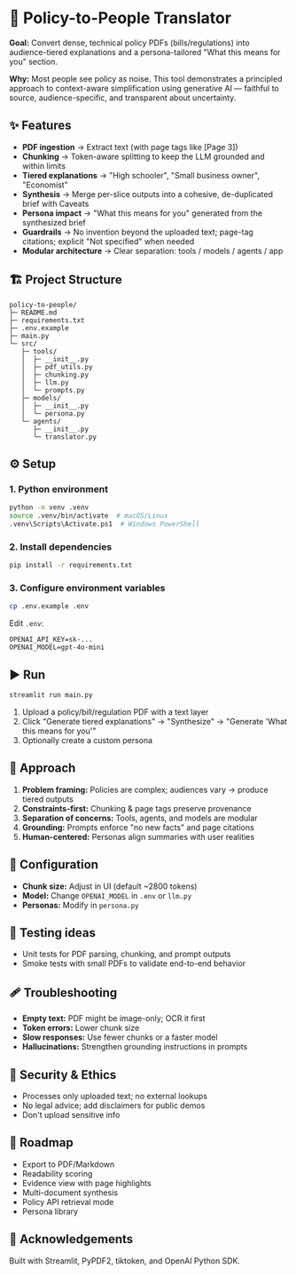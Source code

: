 # 📜 Policy-to-People Translator

**Goal:** Convert dense, technical policy PDFs (bills/regulations) into audience-tiered explanations and a persona-tailored "What this means for you" section.

**Why:** Most people see policy as noise. This tool demonstrates a principled approach to context-aware simplification using generative AI — faithful to source, audience-specific, and transparent about uncertainty.

## ✨ Features

- **PDF ingestion** → Extract text (with page tags like [Page 3])
- **Chunking** → Token-aware splitting to keep the LLM grounded and within limits
- **Tiered explanations** → "High schooler", "Small business owner", "Economist"
- **Synthesis** → Merge per-slice outputs into a cohesive, de-duplicated brief with Caveats
- **Persona impact** → "What this means for you" generated from the synthesized brief
- **Guardrails** → No invention beyond the uploaded text; page-tag citations; explicit "Not specified" when needed
- **Modular architecture** → Clear separation: tools / models / agents / app

## 🏗️ Project Structure

```
policy-to-people/
├─ README.md
├─ requirements.txt
├─ .env.example
├─ main.py
└─ src/
   ├─ tools/
   │  ├─ __init__.py
   │  ├─ pdf_utils.py
   │  ├─ chunking.py
   │  ├─ llm.py
   │  └─ prompts.py
   ├─ models/
   │  ├─ __init__.py
   │  └─ persona.py
   └─ agents/
      ├─ __init__.py
      └─ translator.py
```

## ⚙️ Setup

### 1. Python environment

```bash
python -m venv .venv
source .venv/bin/activate  # macOS/Linux
.venv\Scripts\Activate.ps1  # Windows PowerShell
```

### 2. Install dependencies

```bash
pip install -r requirements.txt
```

### 3. Configure environment variables

```bash
cp .env.example .env
```

Edit `.env`:
```
OPENAI_API_KEY=sk-...
OPENAI_MODEL=gpt-4o-mini
```

## ▶️ Run

```bash
streamlit run main.py
```

1. Upload a policy/bill/regulation PDF with a text layer
2. Click "Generate tiered explanations" → "Synthesize" → "Generate 'What this means for you'"
3. Optionally create a custom persona

## 🧠 Approach

1. **Problem framing:** Policies are complex; audiences vary → produce tiered outputs
2. **Constraints-first:** Chunking & page tags preserve provenance
3. **Separation of concerns:** Tools, agents, and models are modular
4. **Grounding:** Prompts enforce "no new facts" and page citations
5. **Human-centered:** Personas align summaries with user realities

## 🔧 Configuration

- **Chunk size:** Adjust in UI (default ~2800 tokens)
- **Model:** Change `OPENAI_MODEL` in `.env` or `llm.py`
- **Personas:** Modify in `persona.py`

## 🧪 Testing ideas

- Unit tests for PDF parsing, chunking, and prompt outputs
- Smoke tests with small PDFs to validate end-to-end behavior

## 🩹 Troubleshooting

- **Empty text:** PDF might be image-only; OCR it first
- **Token errors:** Lower chunk size
- **Slow responses:** Use fewer chunks or a faster model
- **Hallucinations:** Strengthen grounding instructions in prompts

## 🔐 Security & Ethics

- Processes only uploaded text; no external lookups
- No legal advice; add disclaimers for public demos
- Don't upload sensitive info

## 🌱 Roadmap

- Export to PDF/Markdown
- Readability scoring
- Evidence view with page highlights
- Multi-document synthesis
- Policy API retrieval mode
- Persona library

## 🙏 Acknowledgements

Built with Streamlit, PyPDF2, tiktoken, and OpenAI Python SDK.
